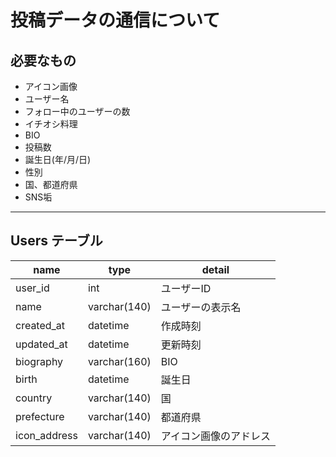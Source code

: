 # 投稿データの通信について

## 必要なもの

* アイコン画像
* ユーザー名
* フォロー中のユーザーの数
* イチオシ料理
* BIO
* 投稿数
* 誕生日(年/月/日)
* 性別
* 国、都道府県
* SNS垢

---

## Users テーブル

| name | type | detail |
| --- | --- | --- |
| user_id | int | ユーザーID |
| name | varchar(140) | ユーザーの表示名 |
| created_at | datetime | 作成時刻 |
| updated_at | datetime | 更新時刻 |
| biography | varchar(160) | BIO |
| birth | datetime | 誕生日 |
| country | varchar(140) | 国 |
| prefecture | varchar(140) | 都道府県 |
| icon_address | varchar(140) | アイコン画像のアドレス |
